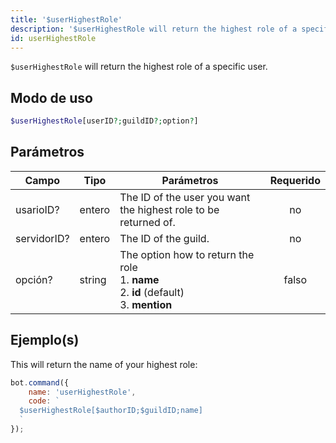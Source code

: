 ```yaml
---
title: '$userHighestRole'
description: '$userHighestRole will return the highest role of a specific user.'
id: userHighestRole
---
```


`$userHighestRole` will return the highest role of a specific user.

## Modo de uso

```php
$userHighestRole[userID?;guildID?;option?]
```

## Parámetros

| Campo       | Tipo   | Parámetros                                                                                                              | Requerido |
| ----------- | ------ | ----------------------------------------------------------------------------------------------------------------------- |:---------:|
| usarioID?   | entero | The ID of the user you want the highest role to be returned of.                                                         |    no     |
| servidorID? | entero | The ID of the guild.                                                                                                    |    no     |
| opción?     | string | The option how to return the role <br /> 1. **name** <br /> 2. **id** (default) <br /> 3. **mention** |   falso   |

## Ejemplo(s)

This will return the name of your highest role:

```javascript
bot.command({
    name: 'userHighestRole',
    code: `
  $userHighestRole[$authorID;$guildID;name]
  `
});
```
